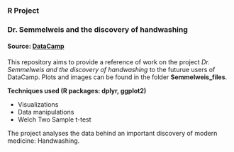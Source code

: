 ### R Project 
### Dr. Semmelweis and the discovery of handwashing
#### Source: [DataCamp](https://www.datacamp.com/home)

This repository aims to provide a reference of work on the project *Dr. Semmelweis and the discovery of handwashing* to the futurue users of DataCamp. Plots and images can be found in the folder __Semmelweis_files__.

**Techniques used (R packages: dplyr, ggplot2)**
* Visualizations
* Data manipulations 
* Welch Two Sample t-test

The project analyses the data behind an important discovery of modern medicine: Handwashing.
